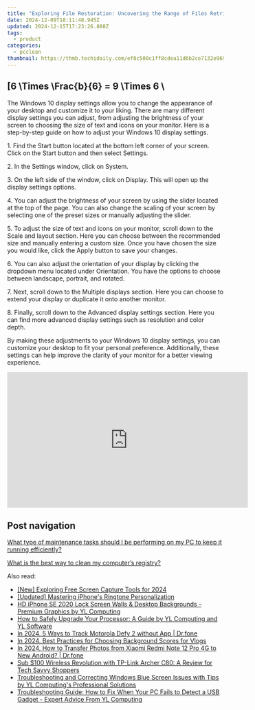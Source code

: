 ```yaml
---
title: "Exploring File Restoration: Uncovering the Range of Files Retrievable with Windows Data Recovery Solutions - Insights by YL Software"
date: 2024-12-09T18:11:48.945Z
updated: 2024-12-15T17:23:26.888Z
tags:
  - product
categories:
  - pcclean
thumbnail: https://thmb.techidaily.com/ef0c500c1ff8cdea11d6b2ce7132e969a27a23353363cc6a48d15e2d1d290c96.jpg
---
```


## \[6 \Times \Frac{b}{6} = 9 \Times 6 \

The Windows 10 display settings allow you to change the appearance of your desktop and customize it to your liking. There are many different display settings you can adjust, from adjusting the brightness of your screen to choosing the size of text and icons on your monitor. Here is a step-by-step guide on how to adjust your Windows 10 display settings. 

1\. Find the Start button located at the bottom left corner of your screen. Click on the Start button and then select Settings.

2\. In the Settings window, click on System.

3\. On the left side of the window, click on Display. This will open up the display settings options. 

4\. You can adjust the brightness of your screen by using the slider located at the top of the page. You can also change the scaling of your screen by selecting one of the preset sizes or manually adjusting the slider.

5\. To adjust the size of text and icons on your monitor, scroll down to the Scale and layout section. Here you can choose between the recommended size and manually entering a custom size. Once you have chosen the size you would like, click the Apply button to save your changes.

6\. You can also adjust the orientation of your display by clicking the dropdown menu located under Orientation. You have the options to choose between landscape, portrait, and rotated.

7\. Next, scroll down to the Multiple displays section. Here you can choose to extend your display or duplicate it onto another monitor.

8\. Finally, scroll down to the Advanced display settings section. Here you can find more advanced display settings such as resolution and color depth. 

By making these adjustments to your Windows 10 display settings, you can customize your desktop to fit your personal preference. Additionally, these settings can help improve the clarity of your monitor for a better viewing experience.

<!-- affiliate ads begin -->
<iframe width="560" height="315" src="https://www.youtube.com/embed/odDOPrPjRYY?si=7QHzdUkTPNkHJiVj" title="YouTube video player" frameborder="0" allow="accelerometer; autoplay; clipboard-write; encrypted-media; gyroscope; picture-in-picture; web-share" referrerpolicy="strict-origin-when-cross-origin" allowfullscreen></iframe>
<!-- affiliate ads end -->

## Post navigation

[What type of maintenance tasks should I be performing on my PC to keep it running efficiently?](https://tools.techidaily.com/pcclean/products/)

[What is the best way to clean my computer’s registry?](https://tools.techidaily.com/pcclean/products/)

<ins class="adsbygoogle"
     style="display:block"
     data-ad-format="autorelaxed"
     data-ad-client="ca-pub-7571918770474297"
     data-ad-slot="1223367746"></ins>

<ins class="adsbygoogle"
     style="display:block"
     data-ad-client="ca-pub-7571918770474297"
     data-ad-slot="8358498916"
     data-ad-format="auto"
     data-full-width-responsive="true"></ins>

<span class="atpl-alsoreadstyle">Also read:</span>
<div><ul>
<li><a href="https://screen-mirroring-recording.techidaily.com/new-exploring-free-screen-capture-tools-for-2024/"><u>[New] Exploring Free Screen Capture Tools for 2024</u></a></li>
<li><a href="https://extra-skills.techidaily.com/updated-mastering-iphones-ringtone-personalization/"><u>[Updated] Mastering iPhone's Ringtone Personalization</u></a></li>
<li><a href="https://discover-awesome.techidaily.com/hd-iphone-se-2020-lock-screen-walls-and-desktop-backgrounds-premium-graphics-by-yl-computing/"><u>HD iPhone SE 2020 Lock Screen Walls & Desktop Backgrounds - Premium Graphics by YL Computing</u></a></li>
<li><a href="https://discover-awesome.techidaily.com/how-to-safely-upgrade-your-processor-a-guide-by-yl-computing-and-yl-software/"><u>How to Safely Upgrade Your Processor: A Guide by YL Computing and YL Software</u></a></li>
<li><a href="https://android-location-track.techidaily.com/in-2024-5-ways-to-track-motorola-defy-2-without-app-drfone-by-drfone-virtual-android/"><u>In 2024, 5 Ways to Track Motorola Defy 2 without App | Dr.fone</u></a></li>
<li><a href="https://extra-hints.techidaily.com/in-2024-best-practices-for-choosing-background-scores-for-vlogs/"><u>In 2024, Best Practices for Choosing Background Scores for Vlogs</u></a></li>
<li><a href="https://android-transfer.techidaily.com/in-2024-how-to-transfer-photos-from-xiaomi-redmi-note-12-pro-4g-to-new-android-drfone-by-drfone-transfer-from-android-transfer-from-android/"><u>In 2024, How to Transfer Photos from Xiaomi Redmi Note 12 Pro 4G to New Android? | Dr.fone</u></a></li>
<li><a href="https://buynow-tips.techidaily.com/sub-100-wireless-revolution-with-tp-link-archer-c80-a-review-for-tech-savvy-shoppers/"><u>Sub $100 Wireless Revolution with TP-Link Archer C80: A Review for Tech Savvy Shoppers</u></a></li>
<li><a href="https://discover-awesome.techidaily.com/troubleshooting-and-correcting-windows-blue-screen-issues-with-tips-by-yl-computings-professional-solutions/"><u>Troubleshooting and Correcting Windows Blue Screen Issues with Tips by YL Computing's Professional Solutions</u></a></li>
<li><a href="https://discover-awesome.techidaily.com/troubleshooting-guide-how-to-fix-when-your-pc-fails-to-detect-a-usb-gadget-expert-advice-from-yl-computing/"><u>Troubleshooting Guide: How to Fix When Your PC Fails to Detect a USB Gadget - Expert Advice From YL Computing</u></a></li>
</ul></div>

